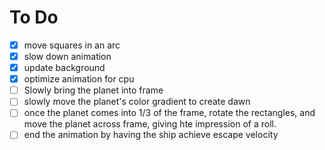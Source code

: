 # To Do

- [x] move squares in an arc
- [x] slow down animation
- [x] update background
- [x] optimize animation for cpu
- [ ] Slowly bring the planet into frame
- [ ] slowly move the planet's color gradient to create dawn
- [ ] once the planet comes into 1/3 of the frame, rotate the rectangles, and move the planet across frame, giving hte impression of a roll.
- [ ] end the animation by having the ship achieve escape velocity